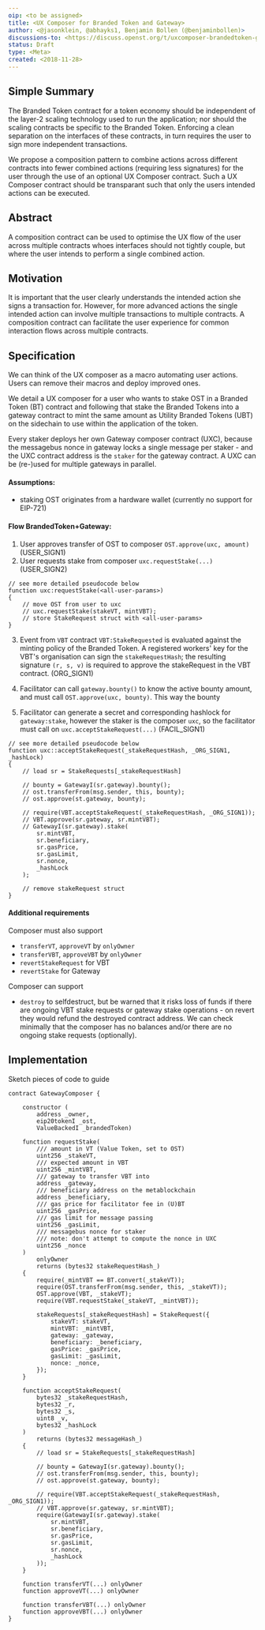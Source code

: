 ```yaml
---
oip: <to be assigned>
title: <UX Composer for Branded Token and Gateway>
author: <@jasonklein, @abhayks1, Benjamin Bollen (@benjaminbollen)>
discussions-to: <https://discuss.openst.org/t/uxcomposer-brandedtoken-gateway/53>
status: Draft
type: <Meta>
created: <2018-11-28>
---
```


## Simple Summary
<!--"If you can't explain it simply, you don't understand it well enough." Provide a simplified and layman-accessible explanation of the OIP.-->
The Branded Token contract for a token economy should be independent
of the layer-2 scaling technology used to run the application;
nor should the scaling contracts be specific to the Branded Token.
Enforcing a clean separation on the interfaces of these contracts,
in turn requires the user to sign more independent transactions.

We propose a composition pattern to combine actions across different
contracts into fewer combined actions (requiring less signatures) for the user
through the use of an optional UX Composer contract. Such a UX Composer
contract should be transparant such that only the users intended actions
can be executed.

## Abstract
<!--A short (~200 word) description of the technical issue being addressed.-->
A composition contract can be used to optimise the UX flow of
the user across multiple contracts whoes interfaces should not
tightly couple, but where the user intends to perform a single
combined action.

## Motivation
<!--The motivation is critical for OIPs that want to change the OpenST protocol. It should clearly explain why the existing protocol specification is inadequate to address the problem that the OIP solves. OIP submissions without sufficient motivation may be rejected outright.-->
It is important that the user clearly understands the intended action
she signs a transaction for.  However, for more advanced actions the single
intended action can involve multiple transactions to multiple contracts.
A composition contract can facilitate the user experience for common
interaction flows across multiple contracts.

## Specification
<!--The technical specification should describe the syntax and semantics of any new feature. The specification should be detailed enough to allow competing, interoperable implementations.-->

We can think of the UX composer as a macro automating user actions. Users can
remove their macros and deploy improved ones.

We detail a UX composer for a user who wants to stake OST
in a Branded Token (BT) contract and following that stake the Branded Tokens
into a gateway contract to mint the same amount as Utility Branded Tokens (UBT)
on the sidechain to use within the application of the token.

Every staker deploys her own Gateway composer contract (UXC),
because the messagebus nonce in gateway locks a single message per staker -
and the UXC contract address is the `staker` for the gateway contract.
A UXC can be (re-)used for multiple gateways in parallel.

#### Assumptions:
- staking OST originates from a hardware wallet (currently no support for
    EIP-721)

#### Flow BrandedToken+Gateway:

1. User approves transfer of OST to composer `OST.approve(uxc, amount)` (USER_SIGN1)
2. User requests stake from composer `uxc.requestStake(...)` (USER_SIGN2)

```solidity
// see more detailed pseudocode below
function uxc:requestStake(<all-user-params>) 
{
    // move OST from user to uxc
    // uxc.requestStake(stakeVT, mintVBT);
    // store StakeRequest struct with <all-user-params>
}
```
3. Event from `VBT` contract `VBT:StakeRequested` is evaluated against the
minting policy of the Branded Token.  A registered workers' key for the
VBT's organisation can sign the `stakeRequestHash`; the resulting signature
`(r, s, v)` is required to approve the stakeRequest in the VBT contract. (ORG_SIGN1)

4. Facilitator can call `gateway.bounty()` to know the active bounty amount,
and must call `OST.approve(uxc, bounty)`.  This way the bounty

5. Facilitator can generate a secret and corresponding hashlock for
`gateway:stake`, however the staker is the composer `uxc`,
so the facilitator must call on `uxc.acceptStakeRequest(...)` (FACIL_SIGN1)

```solidity
// see more detailed pseudocode below
function uxc::acceptStakeRequest(_stakeRequestHash, _ORG_SIGN1, _hashLock)
{
    // load sr = StakeRequests[_stakeRequestHash]

    // bounty = GatewayI(sr.gateway).bounty();
    // ost.transferFrom(msg.sender, this, bounty);
    // ost.approve(st.gateway, bounty);

    // require(VBT.acceptStakeRequest(_stakeRequestHash, _ORG_SIGN1));
    // VBT.approve(sr.gateway, sr.mintVBT);
    // GatewayI(sr.gateway).stake(
        sr.mintVBT,
        sr.beneficiary,
        sr.gasPrice,
        sr.gasLimit,
        sr.nonce,
        _hashLock
    );

    // remove stakeRequest struct
}
```

#### Additional requirements

Composer must also support
- `transferVT`, `approveVT` by `onlyOwner`
- `transferVBT`, `approveVBT` by `onlyOwner`
- `revertStakeRequest` for VBT
- `revertStake` for Gateway

Composer can support
- `destroy` to selfdestruct, but be warned that it risks loss of funds if there
are ongoing VBT stake requests or gateway stake operations - on revert they
would refund the destroyed contract address. We can check minimally that the
composer has no balances and/or there are no ongoing stake requests
(optionally).

## Implementation
<!--The implementations must be completed before any OIP is given status "Final", but it need not be completed before the OIP is accepted. While there is merit to the approach of reaching consensus on the specification and rationale before writing code, the principle of "rough consensus and running code" is still useful when it comes to resolving many discussions of API details.-->
Sketch pieces of code to guide

```solidity
contract GatewayComposer {

    constructor (
        address _owner,
        eip20tokenI _ost,
        ValueBackedI _brandedToken)

    function requestStake(
        /// amount in VT (Value Token, set to OST)
        uint256 _stakeVT,
        /// expected amount in VBT
        uint256 _mintVBT,
        /// gateway to transfer VBT into
        address _gateway,
        /// beneficiary address on the metablockchain
        address _beneficiary,
        /// gas price for facilitator fee in (U)BT
        uint256 _gasPrice,
        /// gas limit for message passing
        uint256 _gasLimit,
        /// messagebus nonce for staker
        /// note: don't attempt to compute the nonce in UXC
        uint256 _nonce
    )
        onlyOwner
        returns (bytes32 stakeRequestHash_)
    {
        require(_mintVBT == BT.convert(_stakeVT));
        require(OST.transferFrom(msg.sender, this, _stakeVT));
        OST.approve(VBT, _stakeVT);
        require(VBT.requestStake(_stakeVT, _mintVBT));

        stakeRequests[_stakeRequestHash] = StakeRequest({
            stakeVT: stakeVT,
            mintVBT: _mintVBT,
            gateway: _gateway,
            beneficiary: _beneficiary,
            gasPrice: _gasPrice,
            gasLimit: _gasLimit,
            nonce: _nonce,
        });
    }

    function acceptStakeRequest(
        bytes32 _stakeRequestHash,
        bytes32 _r,
        bytes32 _s,
        uint8 _v,
        bytes32 _hashLock
    )
        returns (bytes32 messageHash_)
    {
        // load sr = StakeRequests[_stakeRequestHash]

        // bounty = GatewayI(sr.gateway).bounty();
        // ost.transferFrom(msg.sender, this, bounty);
        // ost.approve(st.gateway, bounty);

        // require(VBT.acceptStakeRequest(_stakeRequestHash, _ORG_SIGN1));
        // VBT.approve(sr.gateway, sr.mintVBT);
        require(GatewayI(sr.gateway).stake(
            sr.mintVBT,
            sr.beneficiary,
            sr.gasPrice,
            sr.gasLimit,
            sr.nonce,
            _hashLock
        ));
    }

    function transferVT(...) onlyOwner
    function approveVT(...) onlyOwner

    function transferVBT(...) onlyOwner
    function approveVBT(...) onlyOwner
}
```